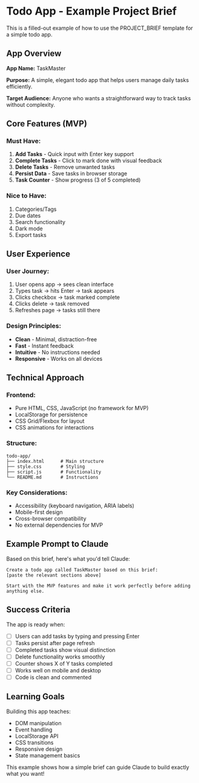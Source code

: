 # Todo App - Example Project Brief

This is a filled-out example of how to use the PROJECT_BRIEF template for a simple todo app.

## App Overview

**App Name:** TaskMaster

**Purpose:** A simple, elegant todo app that helps users manage daily tasks efficiently.

**Target Audience:** Anyone who wants a straightforward way to track tasks without complexity.

## Core Features (MVP)

### Must Have:
1. **Add Tasks** - Quick input with Enter key support
2. **Complete Tasks** - Click to mark done with visual feedback
3. **Delete Tasks** - Remove unwanted tasks
4. **Persist Data** - Save tasks in browser storage
5. **Task Counter** - Show progress (3 of 5 completed)

### Nice to Have:
1. Categories/Tags
2. Due dates
3. Search functionality
4. Dark mode
5. Export tasks

## User Experience

### User Journey:
1. User opens app → sees clean interface
2. Types task → hits Enter → task appears
3. Clicks checkbox → task marked complete
4. Clicks delete → task removed
5. Refreshes page → tasks still there

### Design Principles:
- **Clean** - Minimal, distraction-free
- **Fast** - Instant feedback
- **Intuitive** - No instructions needed
- **Responsive** - Works on all devices

## Technical Approach

### Frontend:
- Pure HTML, CSS, JavaScript (no framework for MVP)
- LocalStorage for persistence
- CSS Grid/Flexbox for layout
- CSS animations for interactions

### Structure:
```
todo-app/
├── index.html      # Main structure
├── style.css       # Styling
├── script.js       # Functionality
└── README.md       # Instructions
```

### Key Considerations:
- Accessibility (keyboard navigation, ARIA labels)
- Mobile-first design
- Cross-browser compatibility
- No external dependencies for MVP

## Example Prompt to Claude

Based on this brief, here's what you'd tell Claude:

```
Create a todo app called TaskMaster based on this brief:
[paste the relevant sections above]

Start with the MVP features and make it work perfectly before adding anything else.
```

## Success Criteria

The app is ready when:
- [ ] Users can add tasks by typing and pressing Enter
- [ ] Tasks persist after page refresh
- [ ] Completed tasks show visual distinction
- [ ] Delete functionality works smoothly
- [ ] Counter shows X of Y tasks completed
- [ ] Works well on mobile and desktop
- [ ] Code is clean and commented

## Learning Goals

Building this app teaches:
- DOM manipulation
- Event handling
- LocalStorage API
- CSS transitions
- Responsive design
- State management basics

This example shows how a simple brief can guide Claude to build exactly what you want!
